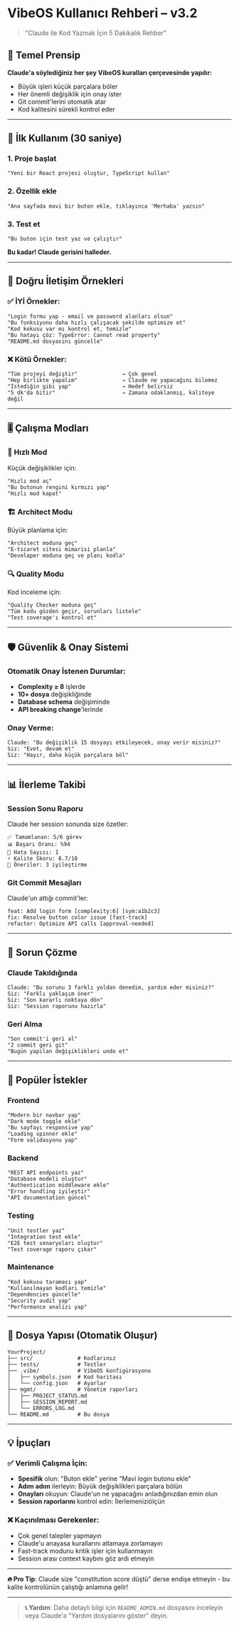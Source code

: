 # VibeOS Kullanıcı Rehberi – v3.2
> "Claude ile Kod Yazmak İçin 5 Dakikalık Rehber"

## 🎯 Temel Prensip
**Claude'a söylediğiniz her şey VibeOS kuralları çerçevesinde yapılır:**
- Büyük işleri küçük parçalara böler
- Her önemli değişiklik için onay ister  
- Git commit'lerini otomatik atar
- Kod kalitesini sürekli kontrol eder

---

## 🚀 İlk Kullanım (30 saniye)

### 1. Proje başlat
```
"Yeni bir React projesi oluştur, TypeScript kullan"
```

### 2. Özellik ekle
```
"Ana sayfada mavi bir buton ekle, tıklayınca 'Merhaba' yazsın"
```

### 3. Test et
```
"Bu buton için test yaz ve çalıştır"
```

**Bu kadar! Claude gerisini halleder.**

---

## 💬 Doğru İletişim Örnekleri

### ✅ İYİ Örnekler:
```
"Login formu yap - email ve password alanları olsun"
"Bu fonksiyonu daha hızlı çalışacak şekilde optimize et"  
"Kod kokusu var mı kontrol et, temizle"
"Bu hatayı çöz: TypeError: Cannot read property"
"README.md dosyasını güncelle"
```

### ❌ Kötü Örnekler:
```
"Tüm projeyi değiştir"              → Çok genel
"Hep birlikte yapalım"              → Claude ne yapacağını bilemez
"İstediğin gibi yap"                → Hedef belirsiz
"5 dk'da bitir"                     → Zamana odaklanmış, kaliteye değil
```

---

## 🎚️ Çalışma Modları

### 🏃 Hızlı Mod
Küçük değişiklikler için:
```
"Hızlı mod aç"
"Bu butonun rengini kırmızı yap"
"Hızlı mod kapat" 
```

### 🏗️ Architect Modu
Büyük planlama için:
```
"Architect moduna geç"
"E-ticaret sitesi mimarisi planla"
"Developer moduna geç ve planı kodla"
```

### 🔍 Quality Modu  
Kod inceleme için:
```
"Quality Checker moduna geç"
"Tüm kodu gözden geçir, sorunları listele"
"Test coverage'ı kontrol et"
```

---

## 🛡️ Güvenlik & Onay Sistemi

### Otomatik Onay İstenen Durumlar:
- **Complexity ≥ 8** işlerde
- **10+ dosya** değişikliğinde  
- **Database schema** değişiminde
- **API breaking change**'lerinde

### Onay Verme:
```
Claude: "Bu değişiklik 15 dosyayı etkileyecek, onay verir misiniz?"
Siz: "Evet, devam et"
Siz: "Hayır, daha küçük parçalara böl"
```

---

## 📊 İlerleme Takibi

### Session Sonu Raporu
Claude her session sonunda size özetler:
```
✅ Tamamlanan: 5/6 görev
📊 Başarı Oranı: %94
🐛 Hata Sayısı: 1
⚡ Kalite Skoru: 8.7/10
📝 Öneriler: 3 iyileştirme
```

### Git Commit Mesajları
Claude'un attığı commit'ler:
```
feat: Add login form [complexity:6] [sym:a1b2c3]
fix: Resolve button color issue [fast-track]  
refactor: Optimize API calls [approval-needed]
```

---

## 🚨 Sorun Çözme 

### Claude Takıldığında
```
Claude: "Bu sorunu 3 farklı yoldan denedim, yardım eder misiniz?"
Siz: "Farklı yaklaşım öner"
Siz: "Son kararlı noktaya dön"
Siz: "Session raporunu hazırla"
```

### Geri Alma
```
"Son commit'i geri al"
"2 commit geri git" 
"Bugün yapılan değişiklikleri undo et"
```

---

## 🎯 Popüler İstekler

### Frontend
```
"Modern bir navbar yap"
"Dark mode toggle ekle"  
"Bu sayfayı responsive yap"
"Loading spinner ekle"
"Form validasyonu yap"
```

### Backend  
```
"REST API endpoints yaz"
"Database modeli oluştur"
"Authentication middleware ekle"
"Error handling iyileştir"
"API documentation güncel"
```

### Testing
```
"Unit testler yaz"
"Integration test ekle"  
"E2E test senaryoları oluştur"
"Test coverage raporu çıkar"
```

### Maintenance
```
"Kod kokusu taraması yap"
"Kullanılmayan kodları temizle"
"Dependencies güncelle" 
"Security audit yap"
"Performance analizi yap"
```

---

## 📁 Dosya Yapısı (Otomatik Oluşur)

```
YourProject/
├── src/              # Kodlarınız
├── tests/            # Testler
├── .vibe/            # VibeOS konfigürasyonu  
│   ├── symbols.json  # Kod haritası
│   └── config.json   # Ayarlar
├── mgmt/             # Yönetim raporları
│   ├── PROJECT_STATUS.md
│   ├── SESSION_REPORT.md
│   └── ERRORS_LOG.md
└── README.md         # Bu dosya
```

---

## 💡 İpuçları

### ✅ Verimli Çalışma İçin:
- **Spesifik** olun: "Buton ekle" yerine "Mavi login butonu ekle"
- **Adım adım** ilerleyin: Büyük değişiklikleri parçalara bölün
- **Onayları** okuyun: Claude'un ne yapacağını anladığınızdan emin olun
- **Session raporlarını** kontrol edin: İlerlemeniziölçün

### ❌ Kaçınılması Gerekenler:
- Çok genel talepler yapmayın
- Claude'u anayasa kurallarını atlamaya zorlamayın
- Fast-track modunu kritik işler için kullanmayın
- Session arası context kaybını göz ardı etmeyin

---

**🔥 Pro Tip**: Claude size "constitution score düştü" derse endişe etmeyin - bu kalite kontrolünün çalıştığı anlamına gelir!

---

> **📞 Yardım**: Daha detaylı bilgi için `README_ADMIN.md` dosyasını inceleyin veya Claude'a "Yardım dosyalarını göster" deyin.